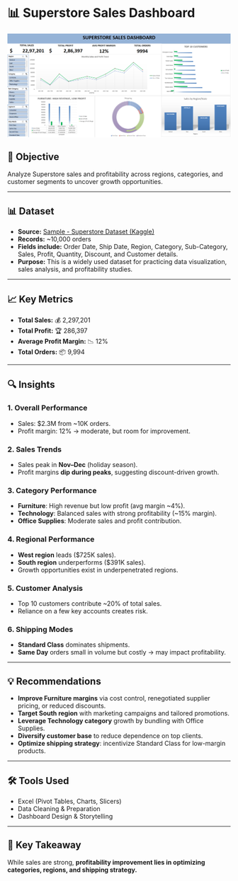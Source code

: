 # 📊 Superstore Sales Dashboard  

![Dashboard](excel_superstore_sales_dashboard/images/dashboard_superstore_sales.png)  

## 📌 Objective  
Analyze Superstore sales and profitability across regions, categories, and customer segments to uncover growth opportunities.  

---

## 📊 Dataset  
- **Source:** [Sample - Superstore Dataset (Kaggle)](https://www.kaggle.com/datasets/superstore-dataset-final)  
- **Records:** ~10,000 orders  
- **Fields include:** Order Date, Ship Date, Region, Category, Sub-Category, Sales, Profit, Quantity, Discount, and Customer details.  
- **Purpose:** This is a widely used dataset for practicing data visualization, sales analysis, and profitability studies.  

---

## 📈 Key Metrics  
- **Total Sales:** 💰 2,297,201  
- **Total Profit:** 🏆 286,397  
- **Average Profit Margin:** 📉 12%  
- **Total Orders:** 📦 9,994  

---

## 🔍 Insights  

### 1. Overall Performance  
- Sales: $2.3M from ~10K orders.  
- Profit margin: 12% → moderate, but room for improvement.  

### 2. Sales Trends  
- Sales peak in **Nov–Dec** (holiday season).  
- Profit margins **dip during peaks**, suggesting discount-driven growth.  

### 3. Category Performance  
- **Furniture**: High revenue but low profit (avg margin ~4%).  
- **Technology**: Balanced sales with strong profitability (~15% margin).  
- **Office Supplies**: Moderate sales and profit contribution.  

### 4. Regional Performance  
- **West region** leads ($725K sales).  
- **South region** underperforms ($391K sales).  
- Growth opportunities exist in underpenetrated regions.  

### 5. Customer Analysis  
- Top 10 customers contribute ~20% of total sales.  
- Reliance on a few key accounts creates risk.  

### 6. Shipping Modes  
- **Standard Class** dominates shipments.  
- **Same Day** orders small in volume but costly → may impact profitability.  

---

## 💡 Recommendations  
- **Improve Furniture margins** via cost control, renegotiated supplier pricing, or reduced discounts.  
- **Target South region** with marketing campaigns and tailored promotions.  
- **Leverage Technology category** growth by bundling with Office Supplies.  
- **Diversify customer base** to reduce dependence on top clients.  
- **Optimize shipping strategy**: incentivize Standard Class for low-margin products.  

---

## 🛠 Tools Used  
- Excel (Pivot Tables, Charts, Slicers)  
- Data Cleaning & Preparation  
- Dashboard Design & Storytelling  

---

## 🚀 Key Takeaway  
While sales are strong, **profitability improvement lies in optimizing categories, regions, and shipping strategy.**
